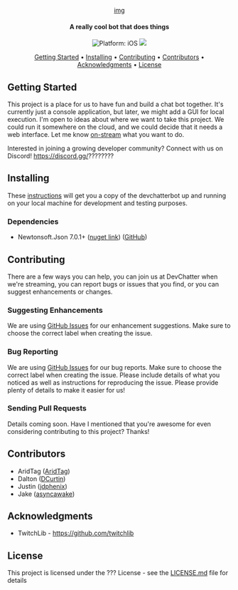 <p align="center">
  <a href="#" alt="Devchatterbot" width="200">img</a>
</p>
<h4 align="center">A really cool bot that does things </h4>

<p align="center">
<img src="https://img.shields.io/badge/Platform-.NET Core 2.1-lightgrey.svg" style="max-height: 300px;" alt="Platform: iOS">
<a href="https://discord.gg/??????????"><img src="https://img.shields.io/badge/Discord-DevChatter-red.svg" style="max-height: 300px;"></a>
</p>

<p align="center">
  <a href="#getting-started">Getting Started</a> •
  <a href="#installing">Installing</a> •
  <a href="#contributing">Contributing</a> •
  <a href="#contributors">Contributors</a> •
  <a href="#acknowledgments">Acknowledgments</a> •
  <a href="#license">License</a>
</p>

## Getting Started
This project is a place for us to have fun and build a chat bot together. It's currently just a console application, but later, we might add a GUI for local execution. I'm open to ideas about where we want to take this project. We could run it somewhere on the cloud, and we could decide that it needs a web interface. Let me know [on-stream](https://www.twitch.tv/devchatter) what you want to do.

Interested in joining a growing developer community? Connect with us on Discord! https://discord.gg/????????

## Installing
These [instructions](docs/Setting-Up.md) will get you a copy of the devchatterbot up and running on your local machine for development and testing purposes.

### Dependencies
* Newtonsoft.Json 7.0.1+ ([nuget link](https://www.nuget.org/packages/Newtonsoft.Json/7.0.1)) ([GitHub](https://github.com/JamesNK/Newtonsoft.Json))

## Contributing
There are a few ways you can help, you can join us at DevChatter when we're streaming, you can report bugs or issues that you find, or you can suggest enhancements or changes.

### Suggesting Enhancements
We are using [GitHub Issues](https://github.com/DevChatter/devchatterbot/issues) for our enhancement suggestions. Make sure to choose the correct label when creating the issue.

### Bug Reporting
We are using [GitHub Issues](https://github.com/DevChatter/devchatterbot/issues) for our bug reports. Make sure to choose the correct label when creating the issue. Please include details of what you noticed as well as instructions for reproducing the issue. Please provide plenty of details to make it easier for us!

### Sending Pull Requests
Details coming soon.
Have I mentioned that you're awesome for even considering contributing to this project? Thanks!

## Contributors
* AridTag ([AridTag](https://github.com/AridTag))
* Dalton ([DCurtin](https://github.com/DCurtin))
* Justin ([jdphenix](https://github.com/jdphenix))
* Jake ([asyncawake](https://github.com/asyncawake))

## Acknowledgments
* TwitchLib - https://github.com/twitchlib

## License
This project is licensed under the ??? License - see the [LICENSE.md](LICENSE.md) file for details
